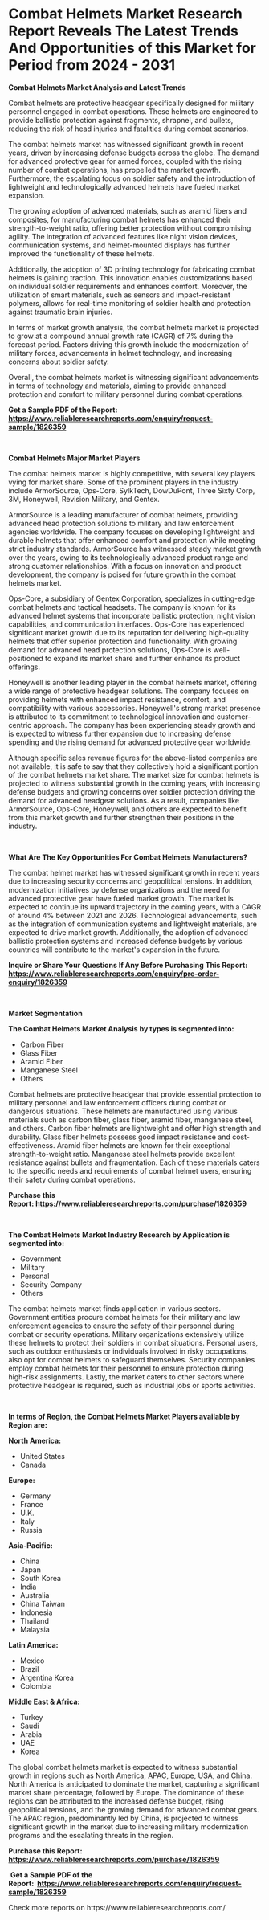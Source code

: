 <p><h1>Combat Helmets Market Research Report Reveals The Latest Trends And Opportunities of this Market for Period from 2024 - 2031</h1></p><p><strong>Combat Helmets Market Analysis and Latest Trends</strong></p>
<p><p>Combat helmets are protective headgear specifically designed for military personnel engaged in combat operations. These helmets are engineered to provide ballistic protection against fragments, shrapnel, and bullets, reducing the risk of head injuries and fatalities during combat scenarios.</p><p>The combat helmets market has witnessed significant growth in recent years, driven by increasing defense budgets across the globe. The demand for advanced protective gear for armed forces, coupled with the rising number of combat operations, has propelled the market growth. Furthermore, the escalating focus on soldier safety and the introduction of lightweight and technologically advanced helmets have fueled market expansion.</p><p>The growing adoption of advanced materials, such as aramid fibers and composites, for manufacturing combat helmets has enhanced their strength-to-weight ratio, offering better protection without compromising agility. The integration of advanced features like night vision devices, communication systems, and helmet-mounted displays has further improved the functionality of these helmets.</p><p>Additionally, the adoption of 3D printing technology for fabricating combat helmets is gaining traction. This innovation enables customizations based on individual soldier requirements and enhances comfort. Moreover, the utilization of smart materials, such as sensors and impact-resistant polymers, allows for real-time monitoring of soldier health and protection against traumatic brain injuries.</p><p>In terms of market growth analysis, the combat helmets market is projected to grow at a compound annual growth rate (CAGR) of 7% during the forecast period. Factors driving this growth include the modernization of military forces, advancements in helmet technology, and increasing concerns about soldier safety.</p><p>Overall, the combat helmets market is witnessing significant advancements in terms of technology and materials, aiming to provide enhanced protection and comfort to military personnel during combat operations.</p></p>
<p><strong>Get a Sample PDF of the Report:&nbsp; <a href="https://www.reliableresearchreports.com/enquiry/request-sample/1826359">https://www.reliableresearchreports.com/enquiry/request-sample/1826359</a></strong></p>
<p>&nbsp;</p>
<p><strong>Combat Helmets Major Market Players</strong></p>
<p><p>The combat helmets market is highly competitive, with several key players vying for market share. Some of the prominent players in the industry include ArmorSource, Ops-Core, SylkTech, DowDuPont, Three Sixty Corp, 3M, Honeywell, Revision Military, and Gentex.</p><p>ArmorSource is a leading manufacturer of combat helmets, providing advanced head protection solutions to military and law enforcement agencies worldwide. The company focuses on developing lightweight and durable helmets that offer enhanced comfort and protection while meeting strict industry standards. ArmorSource has witnessed steady market growth over the years, owing to its technologically advanced product range and strong customer relationships. With a focus on innovation and product development, the company is poised for future growth in the combat helmets market.</p><p>Ops-Core, a subsidiary of Gentex Corporation, specializes in cutting-edge combat helmets and tactical headsets. The company is known for its advanced helmet systems that incorporate ballistic protection, night vision capabilities, and communication interfaces. Ops-Core has experienced significant market growth due to its reputation for delivering high-quality helmets that offer superior protection and functionality. With growing demand for advanced head protection solutions, Ops-Core is well-positioned to expand its market share and further enhance its product offerings.</p><p>Honeywell is another leading player in the combat helmets market, offering a wide range of protective headgear solutions. The company focuses on providing helmets with enhanced impact resistance, comfort, and compatibility with various accessories. Honeywell's strong market presence is attributed to its commitment to technological innovation and customer-centric approach. The company has been experiencing steady growth and is expected to witness further expansion due to increasing defense spending and the rising demand for advanced protective gear worldwide.</p><p>Although specific sales revenue figures for the above-listed companies are not available, it is safe to say that they collectively hold a significant portion of the combat helmets market share. The market size for combat helmets is projected to witness substantial growth in the coming years, with increasing defense budgets and growing concerns over soldier protection driving the demand for advanced headgear solutions. As a result, companies like ArmorSource, Ops-Core, Honeywell, and others are expected to benefit from this market growth and further strengthen their positions in the industry.</p></p>
<p>&nbsp;</p>
<p><strong>What Are The Key Opportunities For Combat Helmets Manufacturers?</strong></p>
<p><p>The combat helmet market has witnessed significant growth in recent years due to increasing security concerns and geopolitical tensions. In addition, modernization initiatives by defense organizations and the need for advanced protective gear have fueled market growth. The market is expected to continue its upward trajectory in the coming years, with a CAGR of around 4% between 2021 and 2026. Technological advancements, such as the integration of communication systems and lightweight materials, are expected to drive market growth. Additionally, the adoption of advanced ballistic protection systems and increased defense budgets by various countries will contribute to the market's expansion in the future.</p></p>
<p><strong>Inquire or Share Your Questions If Any Before Purchasing This Report: <a href="https://www.reliableresearchreports.com/enquiry/pre-order-enquiry/1826359">https://www.reliableresearchreports.com/enquiry/pre-order-enquiry/1826359</a></strong></p>
<p>&nbsp;</p>
<p><strong>Market Segmentation</strong></p>
<p><strong>The Combat Helmets Market Analysis by types is segmented into:</strong></p>
<p><ul><li>Carbon Fiber</li><li>Glass Fiber</li><li>Aramid Fiber</li><li>Manganese Steel</li><li>Others</li></ul></p>
<p><p>Combat helmets are protective headgear that provide essential protection to military personnel and law enforcement officers during combat or dangerous situations. These helmets are manufactured using various materials such as carbon fiber, glass fiber, aramid fiber, manganese steel, and others. Carbon fiber helmets are lightweight and offer high strength and durability. Glass fiber helmets possess good impact resistance and cost-effectiveness. Aramid fiber helmets are known for their exceptional strength-to-weight ratio. Manganese steel helmets provide excellent resistance against bullets and fragmentation. Each of these materials caters to the specific needs and requirements of combat helmet users, ensuring their safety during combat operations.</p></p>
<p><strong>Purchase this Report:&nbsp;<a href="https://www.reliableresearchreports.com/purchase/1826359">https://www.reliableresearchreports.com/purchase/1826359</a></strong></p>
<p>&nbsp;</p>
<p><strong>The Combat Helmets Market Industry Research by Application is segmented into:</strong></p>
<p><ul><li>Government</li><li>Military</li><li>Personal</li><li>Security Company</li><li>Others</li></ul></p>
<p><p>The combat helmets market finds application in various sectors. Government entities procure combat helmets for their military and law enforcement agencies to ensure the safety of their personnel during combat or security operations. Military organizations extensively utilize these helmets to protect their soldiers in combat situations. Personal users, such as outdoor enthusiasts or individuals involved in risky occupations, also opt for combat helmets to safeguard themselves. Security companies employ combat helmets for their personnel to ensure protection during high-risk assignments. Lastly, the market caters to other sectors where protective headgear is required, such as industrial jobs or sports activities.</p></p>
<p>&nbsp;</p>
<p><strong>In terms of Region, the Combat Helmets Market Players available by Region are:</strong></p>
<p>
    <p> <strong> North America: </strong>
        <ul>
            <li>United States</li>
            <li>Canada</li>
        </ul>
        </p> 
    <p> <strong> Europe: </strong>
        <ul>
            <li>Germany</li>
            <li>France</li>
            <li>U.K.</li>
            <li>Italy</li>
            <li>Russia</li>
        </ul>
        </p> 
    <p> <strong> Asia-Pacific: </strong>
        <ul>
            <li>China</li>
            <li>Japan</li>
            <li>South Korea</li>
            <li>India</li>
            <li>Australia</li>
            <li>China Taiwan</li>
            <li>Indonesia</li>
            <li>Thailand</li>
            <li>Malaysia</li>
        </ul>
        </p> 
    <p> <strong> Latin America: </strong>
        <ul>
            <li>Mexico</li>
            <li>Brazil</li>
            <li>Argentina Korea</li>
            <li>Colombia</li>
        </ul>
        </p> 
    <p> <strong> Middle East & Africa: </strong>
        <ul>
            <li>Turkey</li>
            <li>Saudi</li>
            <li>Arabia</li>
            <li>UAE</li>
            <li>Korea</li>
        </ul>
    </p>
    </p>
<p><p>The global combat helmets market is expected to witness substantial growth in regions such as North America, APAC, Europe, USA, and China. North America is anticipated to dominate the market, capturing a significant market share percentage, followed by Europe. The dominance of these regions can be attributed to the increased defense budget, rising geopolitical tensions, and the growing demand for advanced combat gears. The APAC region, predominantly led by China, is projected to witness significant growth in the market due to increasing military modernization programs and the escalating threats in the region.</p></p>
<p><strong>Purchase this Report: <a href="https://www.reliableresearchreports.com/purchase/1826359">https://www.reliableresearchreports.com/purchase/1826359</a></strong></p>
<p>&nbsp;<strong>Get a Sample PDF of the Report:&nbsp;&nbsp;<a href="https://www.reliableresearchreports.com/enquiry/request-sample/1826359">https://www.reliableresearchreports.com/enquiry/request-sample/1826359</a></strong></p>
<p><strong></strong></p>
<p>Check more reports on https://www.reliableresearchreports.com/</p>
